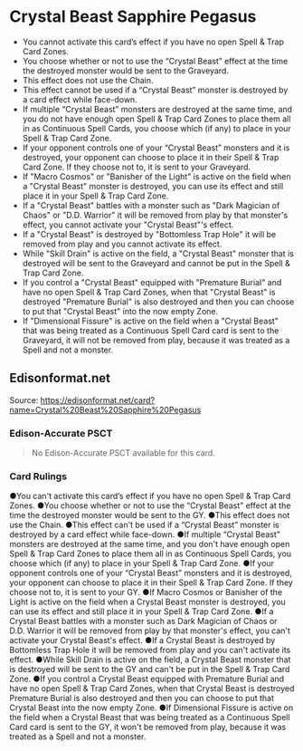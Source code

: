 # Crystal Beast Sapphire Pegasus

*   You cannot activate this card’s effect if you have no open Spell & Trap Card Zones.
*   You choose whether or not to use the “Crystal Beast” effect at the time the destroyed monster would be sent to the Graveyard.
*   This effect does not use the Chain.
*   This effect cannot be used if a “Crystal Beast” monster is destroyed by a card effect while face-down.
*   If multiple “Crystal Beast” monsters are destroyed at the same time, and you do not have enough open Spell & Trap Card Zones to place them all in as Continuous Spell Cards, you choose which (if any) to place in your Spell & Trap Card Zone.
*   If your opponent controls one of your “Crystal Beast” monsters and it is destroyed, your opponent can choose to place it in their Spell & Trap Card Zone. If they choose not to, it is sent to your Graveyard.
*   If "Macro Cosmos" or "Banisher of the Light" is active on the field when a "Crystal Beast" monster is destroyed, you can use its effect and still place it in your Spell & Trap Card Zone.
*   If a "Crystal Beast" battles with a monster such as "Dark Magician of Chaos" or "D.D. Warrior" it will be removed from play by that monster's effect, you cannot activate your "Crystal Beast"'s effect.
*   If a "Crystal Beast" is destroyed by "Bottomless Trap Hole" it will be removed from play and you cannot activate its effect.
*   While "Skill Drain" is active on the field, a "Crystal Beast" monster that is destroyed will be sent to the Graveyard and cannot be put in the Spell & Trap Card Zone.
*   If you control a "Crystal Beast" equipped with "Premature Burial" and have no open Spell & Trap Card Zones, when that "Crystal Beast" is destroyed "Premature Burial" is also destroyed and then you can choose to put that "Crystal Beast" into the now empty Zone.
*   If "Dimensional Fissure" is active on the field when a "Crystal Beast" that was being treated as a Continuous Spell Card card is sent to the Graveyard, it will not be removed from play, because it was treated as a Spell and not a monster.

## Edisonformat.net

Source: https://edisonformat.net/card?name=Crystal%20Beast%20Sapphire%20Pegasus

### Edison-Accurate PSCT

> No Edison-Accurate PSCT available for this card.

### Card Rulings

●You can't activate this card’s effect if you have no open Spell & Trap Card Zones.
●You choose whether or not to use the “Crystal Beast” effect at the time the destroyed monster would be sent to the GY.
●This effect does not use the Chain.
●This effect can't be used if a “Crystal Beast” monster is destroyed by a card effect while face-down.
●If multiple “Crystal Beast” monsters are destroyed at the same time, and you don't have enough open Spell & Trap Card Zones to place them all in as Continuous Spell Cards, you choose which (if any) to place in your Spell & Trap Card Zone.
●If your opponent controls one of your “Crystal Beast” monsters and it is destroyed, your opponent can choose to place it in their Spell & Trap Card Zone. If they choose not to, it is sent to your GY.
●If Macro Cosmos or Banisher of the Light is active on the field when a Crystal Beast monster is destroyed, you can use its effect and still place it in your Spell & Trap Card Zone.
●If a Crystal Beast battles with a monster such as Dark Magician of Chaos or D.D. Warrior it will be removed from play by that monster's effect, you can't activate your Crystal Beast's effect.
●If a Crystal Beast is destroyed by Bottomless Trap Hole it will be removed from play and you can't activate its effect.
●While Skill Drain is active on the field, a Crystal Beast monster that is destroyed will be sent to the GY and can't be put in the Spell & Trap Card Zone.
●If you control a Crystal Beast equipped with Premature Burial and have no open Spell & Trap Card Zones, when that Crystal Beast is destroyed Premature Burial is also destroyed and then you can choose to put that Crystal Beast into the now empty Zone.
●If Dimensional Fissure is active on the field when a Crystal Beast that was being treated as a Continuous Spell Card card is sent to the GY, it won't be removed from play, because it was treated as a Spell and not a monster.
            